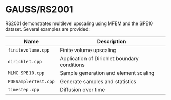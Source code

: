 GAUSS/RS2001
=================

<!-- BHEADER ++++++++++++++++++++++++++++++++++++++++++++++++++++++++++++++++++
 +
 + Copyright (c) 2018, Lawrence Livermore National Security, LLC.
 + Produced at the Lawrence Livermore National Laboratory.
 + LLNL-CODE-745247. All Rights reserved. See file COPYRIGHT for details.
 +
 + This file is part of smoothG. For more information and source code
 + availability, see https://www.github.com/llnl/smoothG.
 +
 + smoothG is free software; you can redistribute it and/or modify it under the
 + terms of the GNU Lesser General Public License (as published by the Free
 + Software Foundation) version 2.1 dated February 1999.
 +
 +++++++++++++++++++++++++++++++++++++++++++++++++++++++++++++++++++ EHEADER -->

RS2001 demonstrates multilevel upscaling using MFEM and the SPE10 dataset.
Several examples are provided:

| Name        | Description |
| ----------- |-------------|
| `finitevolume.cpp` | Finite volume upscaling |
| `dirichlet.cpp` | Application of Dirichlet boundary conditions |
| `MLMC_SPE10.cpp`| Sample generation and element scaling |
| `PDESamplerTest.cpp` | Generate samples and statistics|
| `timestep.cpp` | Diffusion over time |
